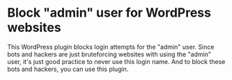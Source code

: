 # Block "admin" user for WordPress websites
This WordPress plugin blocks login attempts for the "admin" user. Since bots and hackers are just bruteforcing websites with using the "admin" user, it's just good practice to never use this login name. And to block these bots and hackers, you can use this plugin.
